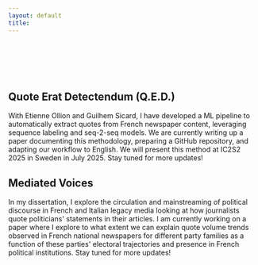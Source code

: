 ```yaml
---
layout: default
title: 
---
```


<div style="height: 70px;"></div>

## Quote Erat Detectendum (Q.E.D.)

With Etienne Ollion and Guilhem Sicard, I have developed a ML pipeline to automatically extract quotes from French newspaper content, leveraging sequence labeling and seq-2-seq models. 
We are currently writing up a paper documenting this methodology, preparing a GitHub repository, and adapting our workflow to English. 
We will present this method at IC2S2 2025 in Sweden in July 2025. Stay tuned for more updates!


## Mediated Voices

In my dissertation, I explore the circulation and mainstreaming of political discourse in French and Italian legacy media looking at how journalists quote politicians' statements in their articles. 
I am currently working on a paper where I explore to what extent we can explain quote volume trends observed in French national newspapers for different party families as a function of these parties' electoral trajectories and presence in French political institutions. 
Stay tuned for more updates!

<div style="height: 70px;"></div>
